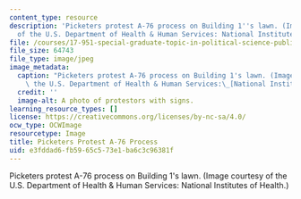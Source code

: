 ```yaml
---
content_type: resource
description: 'Picketers protest A-76 process on Building 1''s lawn. (Image courtesy
  of the U.S. Department of Health & Human Services: National Institutes of Health.)'
file: /courses/17-951-special-graduate-topic-in-political-science-public-opinion-spring-2004/e3fddad6fb5965c573e1ba6c3c96381f_17-951s04.jpg
file_size: 64743
file_type: image/jpeg
image_metadata:
  caption: "Picketers protest A-76 process on Building 1's lawn. (Image courtesy of\
    \ the U.S. Department of Health & Human Services:\_[National Institutes of Health](http://www.nih.gov/).)"
  credit: ''
  image-alt: A photo of protestors with signs.
learning_resource_types: []
license: https://creativecommons.org/licenses/by-nc-sa/4.0/
ocw_type: OCWImage
resourcetype: Image
title: Picketers Protest A-76 Process
uid: e3fddad6-fb59-65c5-73e1-ba6c3c96381f
---
```

Picketers protest A-76 process on Building 1's lawn. (Image courtesy of the U.S. Department of Health & Human Services: National Institutes of Health.)